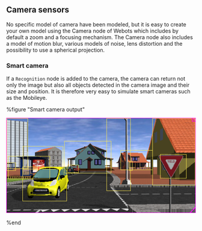 ## Camera sensors

No specific model of camera have been modeled, but it is easy to create your
own model using the Camera node of Webots which includes by default a zoom and a
focusing mechanism. The Camera node also includes a model of motion blur,
various models of noise, lens distortion and the possibility to use a spherical
projection.


### Smart camera

If a `Recognition` node is added to the camera, the camera can return not only the image but also all objects detected in the camera image and their size and position. It is therefore very easy to simulate smart cameras such as the Mobileye.

%figure "Smart camera output"

![smart_camera.png](images/smart_camera.png)

%end

